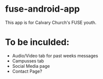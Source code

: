 # fuse-android-app
This app is for Calvary Church's FUSE youth.

# To be inculded:
- Audio/Video tab for past weeks messages
- Campusses tab
- Social Media page
- Contact Page?
